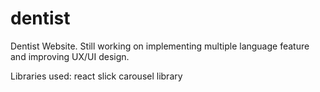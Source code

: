 # dentist

Dentist Website. Still working on implementing multiple language feature and improving UX/UI design.

Libraries used: react slick carousel library
